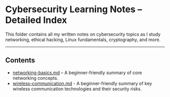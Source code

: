 # Cybersecurity Learning Notes – Detailed Index

This folder contains all my written notes on cybersecurity topics as I study networking, ethical hacking, Linux fundamentals, cryptography, and more.

---

## Contents

- [networking-basics.md](networking-basics.md) – A beginner-friendly summary of core networking concepts.
- [wireless-communication.md](wireless-communication.md) - A beginner-friendly summary of key wireless communication technologies and their security risks.
